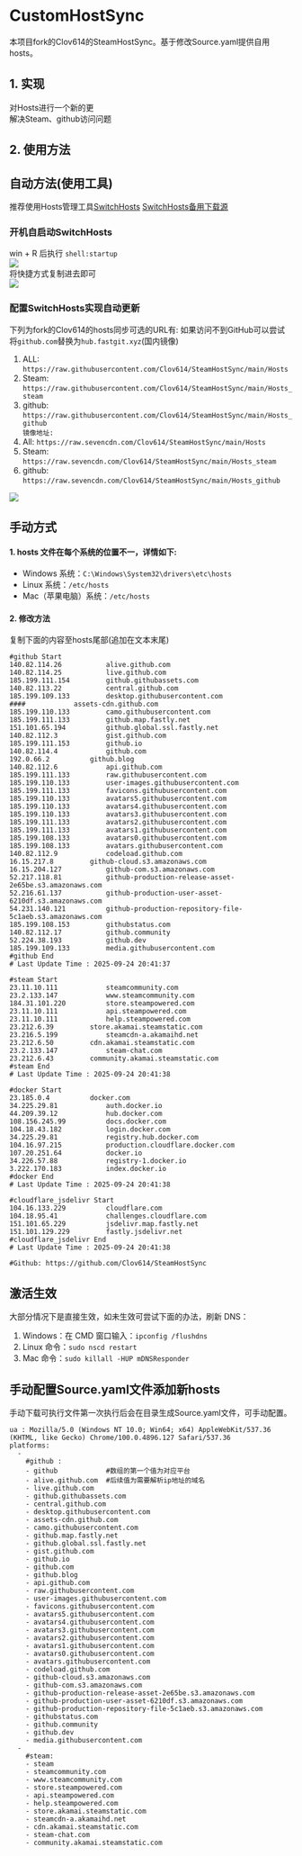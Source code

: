 # CustomHostSync
本项目fork的Clov614的SteamHostSync。基于修改Source.yaml提供自用hosts。

## 1. 实现
对Hosts进行一个新的更  
解决Steam、github访问问题

## 2. 使用方法
## 自动方法(使用工具)
推荐使用Hosts管理工具[SwitchHosts](https://github.com/oldj/SwitchHosts) 
[SwitchHosts备用下载源](https://nas.iaimi.info/s/nT5pb8jMQp32QwB)
### 开机自启动SwitchHosts
win + R 后执行 `shell:startup`    
![](/img/1.png)  
将快捷方式复制进去即可  
![](/img/2.png)  
### 配置SwitchHosts实现自动更新  
下列为fork的Clov614的hosts同步可选的URL有:
如果访问不到GitHub可以尝试将`github.com`替换为`hub.fastgit.xyz`(国内镜像)
1. ALL: `https://raw.githubusercontent.com/Clov614/SteamHostSync/main/Hosts`  
2. Steam: `https://raw.githubusercontent.com/Clov614/SteamHostSync/main/Hosts_steam`  
3. github: `https://raw.githubusercontent.com/Clov614/SteamHostSync/main/Hosts_github`    
`镜像地址:`
4. All: `https://raw.sevencdn.com/Clov614/SteamHostSync/main/Hosts`  
5. Steam: `https://raw.sevencdn.com/Clov614/SteamHostSync/main/Hosts_steam`  
6. github: `https://raw.sevencdn.com/Clov614/SteamHostSync/main/Hosts_github`  

![](/img/3.png)

## 手动方式
#### 1. hosts 文件在每个系统的位置不一，详情如下:
- Windows 系统：`C:\Windows\System32\drivers\etc\hosts`
- Linux 系统：`/etc/hosts`
- Mac（苹果电脑）系统：`/etc/hosts`

#### 2. 修改方法
复制下面的内容至hosts尾部(追加在文本末尾)

```
#github Start
140.82.114.26			alive.github.com
140.82.114.25			live.github.com
185.199.111.154			github.githubassets.com
140.82.113.22			central.github.com
185.199.109.133			desktop.githubusercontent.com
####			assets-cdn.github.com
185.199.110.133			camo.githubusercontent.com
185.199.111.133			github.map.fastly.net
151.101.65.194			github.global.ssl.fastly.net
140.82.112.3			gist.github.com
185.199.111.153			github.io
140.82.114.4			github.com
192.0.66.2			github.blog
140.82.112.6			api.github.com
185.199.111.133			raw.githubusercontent.com
185.199.110.133			user-images.githubusercontent.com
185.199.111.133			favicons.githubusercontent.com
185.199.110.133			avatars5.githubusercontent.com
185.199.110.133			avatars4.githubusercontent.com
185.199.110.133			avatars3.githubusercontent.com
185.199.111.133			avatars2.githubusercontent.com
185.199.111.133			avatars1.githubusercontent.com
185.199.108.133			avatars0.githubusercontent.com
185.199.108.133			avatars.githubusercontent.com
140.82.112.9			codeload.github.com
16.15.217.8			github-cloud.s3.amazonaws.com
16.15.204.127			github-com.s3.amazonaws.com
52.217.118.81			github-production-release-asset-2e65be.s3.amazonaws.com
52.216.61.137			github-production-user-asset-6210df.s3.amazonaws.com
54.231.140.121			github-production-repository-file-5c1aeb.s3.amazonaws.com
185.199.108.153			githubstatus.com
140.82.112.17			github.community
52.224.38.193			github.dev
185.199.109.133			media.githubusercontent.com
#github End
# Last Update Time : 2025-09-24 20:41:37 

#steam Start
23.11.10.111			steamcommunity.com
23.2.133.147			www.steamcommunity.com
184.31.101.220			store.steampowered.com
23.11.10.111			api.steampowered.com
23.11.10.111			help.steampowered.com
23.212.6.39			store.akamai.steamstatic.com
23.216.5.199			steamcdn-a.akamaihd.net
23.212.6.50			cdn.akamai.steamstatic.com
23.2.133.147			steam-chat.com
23.212.6.43			community.akamai.steamstatic.com
#steam End
# Last Update Time : 2025-09-24 20:41:38 

#docker Start
23.185.0.4			docker.com
34.225.29.81			auth.docker.io
44.209.39.12			hub.docker.com
108.156.245.99			docs.docker.com
104.18.43.182			login.docker.com
34.225.29.81			registry.hub.docker.com
104.16.97.215			production.cloudflare.docker.com
107.20.251.64			docker.io
34.226.57.88			registry-1.docker.io
3.222.170.183			index.docker.io
#docker End
# Last Update Time : 2025-09-24 20:41:38 

#cloudflare_jsdelivr Start
104.16.133.229			cloudflare.com
104.18.95.41			challenges.cloudflare.com
151.101.65.229			jsdelivr.map.fastly.net
151.101.129.229			fastly.jsdelivr.net
#cloudflare_jsdelivr End
# Last Update Time : 2025-09-24 20:41:38 

#Github: https://github.com/Clov614/SteamHostSync

```

## 激活生效
大部分情况下是直接生效，如未生效可尝试下面的办法，刷新 DNS：
1. Windows：在 CMD 窗口输入：`ipconfig /flushdns`
2. Linux 命令：`sudo nscd restart`
3. Mac 命令：`sudo killall -HUP mDNSResponder`  

## 手动配置Source.yaml文件添加新hosts  
手动下载可执行文件第一次执行后会在目录生成Source.yaml文件，可手动配置。  

```
ua : Mozilla/5.0 (Windows NT 10.0; Win64; x64) AppleWebKit/537.36 (KHTML, like Gecko) Chrome/100.0.4896.127 Safari/537.36
platforms:
  -
    #github :
    - github            #数组的第一个值为对应平台
    - alive.github.com  #后续值为需要解析ip地址的域名
    - live.github.com
    - github.githubassets.com
    - central.github.com
    - desktop.githubusercontent.com
    - assets-cdn.github.com
    - camo.githubusercontent.com
    - github.map.fastly.net
    - github.global.ssl.fastly.net
    - gist.github.com
    - github.io
    - github.com
    - github.blog
    - api.github.com
    - raw.githubusercontent.com
    - user-images.githubusercontent.com
    - favicons.githubusercontent.com
    - avatars5.githubusercontent.com
    - avatars4.githubusercontent.com
    - avatars3.githubusercontent.com
    - avatars2.githubusercontent.com
    - avatars1.githubusercontent.com
    - avatars0.githubusercontent.com
    - avatars.githubusercontent.com
    - codeload.github.com
    - github-cloud.s3.amazonaws.com
    - github-com.s3.amazonaws.com
    - github-production-release-asset-2e65be.s3.amazonaws.com
    - github-production-user-asset-6210df.s3.amazonaws.com
    - github-production-repository-file-5c1aeb.s3.amazonaws.com
    - githubstatus.com
    - github.community
    - github.dev
    - media.githubusercontent.com
  -
    #steam:
    - steam
    - steamcommunity.com
    - www.steamcommunity.com
    - store.steampowered.com
    - api.steampowered.com
    - help.steampowered.com
    - store.akamai.steamstatic.com
    - steamcdn-a.akamaihd.net
    - cdn.akamai.steamstatic.com
    - steam-chat.com
    - community.akamai.steamstatic.com
```

